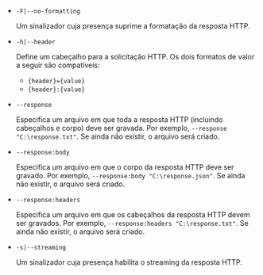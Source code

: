 * `-F|--no-formatting`

  Um sinalizador cuja presença suprime a formatação da resposta HTTP.

* `-h|--header`

  Define um cabeçalho para a solicitação HTTP. Os dois formatos de valor a seguir são compatíveis:

  * `{header}={value}`
  * `{header}:{value}`

* `--response`

  Especifica um arquivo em que toda a resposta HTTP (incluindo cabeçalhos e corpo) deve ser gravada. Por exemplo, `--response "C:\response.txt"`. Se ainda não existir, o arquivo será criado.

* `--response:body`

  Especifica um arquivo em que o corpo da resposta HTTP deve ser gravado. Por exemplo, `--response:body "C:\response.json"`. Se ainda não existir, o arquivo será criado.

* `--response:headers`

  Especifica um arquivo em que os cabeçalhos da resposta HTTP devem ser gravados. Por exemplo, `--response:headers "C:\response.txt"`. Se ainda não existir, o arquivo será criado.

* `-s|--streaming`

  Um sinalizador cuja presença habilita o streaming da resposta HTTP.
